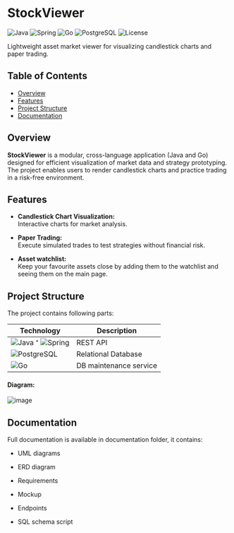 # StockViewer
![Java](https://img.shields.io/badge/Java-21-ED8B00?style=flat-square&logo=openjdk)
![Spring](https://img.shields.io/badge/Spring_3.4.5-6DB33F?style=flat-square&logo=spring)
![Go](https://img.shields.io/badge/Go-1.21+-00ADD8?style=flat-square&logo=go)
![PostgreSQL](https://img.shields.io/badge/PostgreSQL-15+-4169E1?style=flat-square&logo=postgresql)
![License](https://img.shields.io/badge/License-MIT-blue.svg?style=flat-square)

Lightweight asset market viewer for visualizing candlestick charts and paper trading.


## Table of Contents

- [Overview](#overview)
- [Features](#features)
- [Project Structure](#project-structure)
- [Documentation](#documentation)


## Overview

**StockViewer** is a modular, cross-language application (Java and Go) designed for efficient visualization of market data and strategy prototyping. The project enables users to render candlestick charts and practice trading in a risk-free environment. 


## Features

- **Candlestick Chart Visualization:**  
  Interactive charts for market analysis.

- **Paper Trading:**  
  Execute simulated trades to test strategies without financial risk.

- **Asset watchlist:**  
  Keep your favourite assets close by adding them to the watchlist and seeing them on the main page.

## Project Structure

The project contains following parts:
  
  | Technology | Description |
|-----------|-------------|
| ![Java](https://img.shields.io/badge/Java-ED8B00?style=flat-square&logo=openjdk&logoColor=white) ⁺ ![Spring](https://img.shields.io/badge/Spring-6DB33F?style=flat-square&logo=spring&logoColor=white) | REST API |
| ![PostgreSQL](https://img.shields.io/badge/PostgreSQL-4169E1?style=flat-square&logo=postgresql&logoColor=white) | Relational Database |
| ![Go](https://img.shields.io/badge/Go-00ADD8?style=flat-square&logo=go&logoColor=white) | DB maintenance service |


#### Diagram:

  ![image](https://github.com/user-attachments/assets/54f757fd-a5fc-4d15-994e-2468d11fab6b)

## Documentation

 Full documentation is available in documentation folder, it contains:
  - UML diagrams

  - ERD diagram

  - Requirements

  - Mockup

  - Endpoints

  - SQL schema script
  
